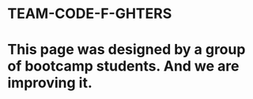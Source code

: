 # TEAM-CODE-F-GHTERS
# This page was designed by a group of bootcamp students. And we are improving it.